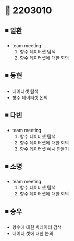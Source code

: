 # 📌 2203010

## ◾ 일환

- team meeting
  1. 향수 데이터셋 탐색
  2. 향수 데이터셋에 대한 회의

## ◾ 동현

- 데이터셋 탐색
- 향수 데이터셋 논의

## ◾ 다빈

- team meeting
  1. 향수 데이터셋 탐색
  2. 향수 데이터셋에 대한 회의
  3. 향수 데이터셋 예시 만들기

## ◾ 소명

- team meeting
  1. 향수 데이터셋 탐색
  2. 향수 데이터셋에 대한 회의

## ◾ 승우

- 향수에 대한 빅데이터 검색
- 데이터 셋에 대한 논의
